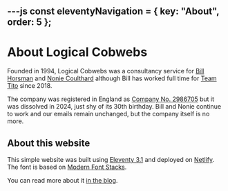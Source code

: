 ---js
const eleventyNavigation = {
	key: "About",
	order: 5
};
---

# About Logical Cobwebs

Founded in 1994, Logical Cobwebs was a consultancy service for [Bill Horsman](/bill) and [Nonie Coulthard](/nonie) although Bill has worked full time for [Team Tito](https://teamtito.com/) since 2018.


<p>
  The company was registered in England as
  <a
    href="https://find-and-update.company-information.service.gov.uk/company/02986705"
    >Company No. 2986705</a
  >
  but it was dissolved in 2024, just shy of its 30th birthday. Bill and Nonie continue to work and our emails remain unchanged, but the company itself is no more.
</p>

<h2>About this website</h2>

<p>
  This simple website was built using
  <a href="https://www.11ty.dev/">Eleventy 3.1</a> and deployed on
  <a href="https://docs.netlify.com">Netlify</a>. The font is based on
  <a href="https://modernfontstacks.com">Modern Font Stacks</a>.
</p>

<p>You can read more about it <a href="/blog/blogging-with-eleventy/">in the blog</a>.
